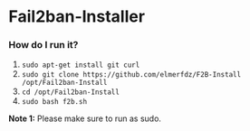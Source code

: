 # Fail2ban-Installer

### How do I run it?
1. `sudo apt-get install git curl`
2. `sudo git clone https://github.com/elmerfdz/F2B-Install /opt/Fail2ban-Install`
3. `cd /opt/Fail2ban-Install`
4. `sudo bash f2b.sh`

**Note 1:** Please make sure to run as sudo.
